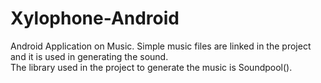 # Xylophone-Android

Android Application on Music. Simple music files are linked in the project and it is used in generating the sound.<br/> The library used in the project to generate the music is Soundpool(). 
